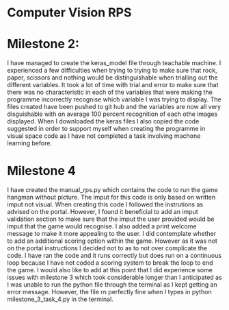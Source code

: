 # Computer Vision RPS
# Milestone 2:
I have managed to create the keras_model file through teachable machine. I experienced a few difficulties when trying to trying to make sure that rock, paper, scissors and nothing would be distinguishable when trialling out the different variables. It took a lot of time with trial and error to make sure that there was no characteristic in each of the variables that were making the programme incorrectly recognise which variable I was trying to display. The files created have been pushed to git hub and the variables are now all very disguishable with on average 100 percent recognition of each othe images displayed. 
When I downloaded the keras files I also copied the code suggested in order to support myself when creating the programme in visual space code as I have not completed a task involving machone learning before. 

# Milestone 4
I have created the manual_rps.py which contains the code to run the game hangman without picture. The imput for this code is only based on written imput not visual. When creating this code I followed the instrutions as advised on the portal. However, I found it beneficial to add an imput validation section to make sure that the imput the user provided would be imput that the game would recognise. I also added a print welcome message to make it more appealing to the user. I  did contemplate whether to add an additional scoring option within the game. However as it was not on the portal instructions I decided not to as to not over complicate the code. I have ran the code and it runs correctly but does run on a continuous loop because I have not coded a scoring system to break the loop to end the game. I would also like to add at this point that I did experience some issues with milestone 3 which took considerable longer than I anticipated as I was unable to run the python file through the terminal as I kept getting an error message. However, the file rn perfectly fine when I types in python milestone_3_task_4.py in the terminal.
